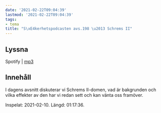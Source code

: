 ```yaml
---
date: '2021-02-22T09:04:39'
lastmod: '2021-02-22T09:04:39'
tags:
- tema
title: "S\xE4kerhetspodcasten avs.198 \u2013 Schrems II"
---
```

## Lyssna

Spotify \| [mp3](https://traffic.libsyn.com/secure/sakerhetspodcasten/Schrems_2021-02-10.mp3)

## Innehåll

I dagens avsnitt diskuterar vi Schrems II-domen, vad är bakgrunden och vilka effekter
av den har vi redan sett och kan vänta oss framöver.

Inspelat: 2021-02-10. Längd: 01:17:36.

